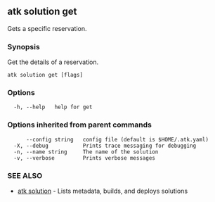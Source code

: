 ## atk solution get

Gets a specific reservation.

### Synopsis

Get the details of a reservation.

```
atk solution get [flags]
```

### Options

```
  -h, --help   help for get
```

### Options inherited from parent commands

```
      --config string   config file (default is $HOME/.atk.yaml)
  -X, --debug           Prints trace messaging for debugging
  -n, --name string     The name of the solution
  -v, --verbose         Prints verbose messages
```

### SEE ALSO

* [atk solution](atk_solution.md)	 - Lists metadata, builds, and deploys solutions

